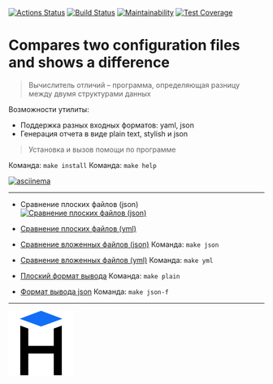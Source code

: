 [![Actions Status](https://github.com/NikoKrauche/frontend-project-46/workflows/hexlet-check/badge.svg)](https://github.com/NikoKrauche/frontend-project-46/actions)
[![Build Status](https://github.com/NikoKrauche/frontend-project-46/actions/workflows/checks.yml/badge.svg)](https://github.com/NikoKrauche/frontend-project-46/actions/workflows/checks.yml)
[![Maintainability](https://api.codeclimate.com/v1/badges/2553f751350c248f03bb/maintainability)](https://codeclimate.com/github/NikoKrauche/frontend-project-46/maintainability)
[![Test Coverage](https://api.codeclimate.com/v1/badges/2553f751350c248f03bb/test_coverage)](https://codeclimate.com/github/NikoKrauche/frontend-project-46/test_coverage)

# Compares two configuration files and shows a difference

> Вычислитель отличий – программа, определяющая разницу между двумя структурами данных

Возможности утилиты:
* Поддержка разных входных форматов: yaml, json
* Генерация отчета в виде plain text, stylish и json

> Установка и вызов помощи по программе

  Команда: ```make install```
  Команда: ```make help```

[![asciinema](https://gravatar.com/avatar/0b5be33f3e4e1f683cacfe572991cdd8?s=128&d=retro)](https://asciinema.org/~NikoKrauch)
***
* Сравнение плоских файлов (json)
[![Сравнение плоских файлов (json)](https://asciinema.org/a/xY7S6y1VeWCNlBNAFhkNxtImy?t=3.svg)](https://asciinema.org/a/xY7S6y1VeWCNlBNAFhkNxtImy)

* [Сравнение плоских файлов (yml)](https://asciinema.org/a/KbvtKp79T2NMqgRIDAuOVYFZQ)

* [Сравнение вложенных файлов (json)](https://asciinema.org/a/MIjWfkBtfH3iJjZMwjMrPHIFD)
 Команда: ```make json```

* [Сравнение вложенных файлов (yml)](https://asciinema.org/a/ckmWR7UTf0veYMeVqGKHiSohY)
 Команда: ```make yml```

* [Плоский формат вывода](https://asciinema.org/a/jVA9yASSX58vOqrcLJz0uOMCZ)
 Команда: ```make plain```

* [Формат вывода json](https://asciinema.org/a/M8Ulc3J2e0s1MqS6VMOLZzT8R)
 Команда: ```make json-f```

***
  [![Hexlet Ltd. logo](https://raw.githubusercontent.com/Hexlet/assets/master/images/hexlet_logo128.png)](https://ru.hexlet.io/u/nikokrauch)
